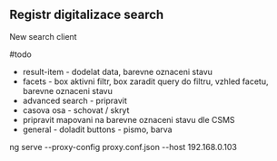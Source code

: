 ## Registr digitalizace search
New search client

#todo
- result-item - dodelat data, barevne oznaceni stavu
- facets - box aktivni filtr, box zaradit query do filtru, vzhled facetu, barevne oznaceni stavu
- advanced search - pripravit
- casova osa - schovat / skryt
- pripravit mapovani na barevne oznaceni stavu dle CSMS
- general - doladit buttons - pismo, barva

ng serve --proxy-config proxy.conf.json --host 192.168.0.103

